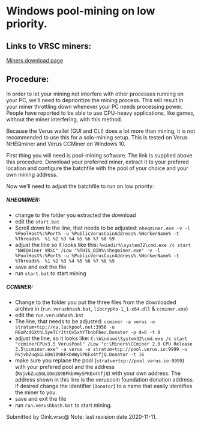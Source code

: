 # Windows pool-mining on low priority.

## Links to VRSC miners:

[Miners download page](https://verus.io/getVRSC.html)

## Procedure:

In order to let your mining not interfere with other processes running on your PC, we'll need to deprioritize
the mining process. This will result in your miner throttling down whenever your PC needs processing power.
People have reported to be able to use CPU-heavy applications, like games, without the miner interfering, with
this method.

Because the Verus wallet (GUI and CLI) does a lot more than mining, it is not recommended to use this for a
solo-mining setup. This is tested on Verus NHEQminer and Verus CCMiner on Windows 10.

First thing you will need is pool-mining software. The link is supplied above this procedure. Download your
preferred miner, extract it to your prefered location and configure the batchfile with the pool of your choice
and your own mining address.

Now we'll need to adjust the batchfile to run on low priority:

##### NHEQMINER:

  - change to the folder you extracted the download
  - edit the `start.bat`
  - Scroll down to the line, that needs to be adjusted:
      `nheqminer.exe -v -l %PoolHost%:%Port% -u %PublicVerusCoinAddress%.%WorkerName% -t %Threads%  %1 %2 %3 %4 %5 %6 %7 %8 %9`
  - adjust the line so it looks like this:
      `%windir%\system32\cmd.exe /c start "NHEQminer VRSC" /Low "%THIS_DIR%\nheqminer.exe" -v -l %PoolHost%:%Port% -u %PublicVerusCoinAddress%.%WorkerName% -t %Threads%  %1 %2 %3 %4 %5 %6 %7 %8 %9`
  - save and exit the file
  - run `start.bat` to start mining

##### CCMINER:

  - Change to the folder you put the three files from the downloaded archive in (`run.verushhash.bat`, `libcrypto-1_1-x64.dll` & `ccminer.exe`)
  - edit the `run.verushhash.bat`
  - The line, that needs to be adjusted:
      `ccminer -a verus -o stratum+tcp://na.luckpool.net:3956 -u REoPcdGXthL5yeTCrJtrQv5xhYTknbFbec.Donator -p d=6 -t 8`
  - adjust the line, so it looks like:
      `C:\Windows\System32\cmd.exe /c start "ccminerCPUv3.5 VerusPool" /Low "c:\Miners\CCminer 2.0 CPU Release 3.5\ccminer.exe" -a verus -o stratum+tcp://pool.verus.io:9999 -u RVjvbZuqSGLGDm1B9BFkbHWySPKEx4tfjQ.Donator -t 16`
  - make sure you replace the pool (`stratum+tcp://pool.verus.io:9999`) with your prefered pool and the address
    (`RVjvbZuqSGLGDm1B9BFkbHWySPKEx4tfjQ`) with your own address. The address shown in this line is the veruscoin
    foundation donation address. If desired change the identifier (`Donator`) to a name that easily identifies the
    miner to you.
  - save and exit the file
  - run `run.verushhash.bat` to start mining.

Submitted by Oink.vrsc@
Note: last revision date 2020-11-11.
